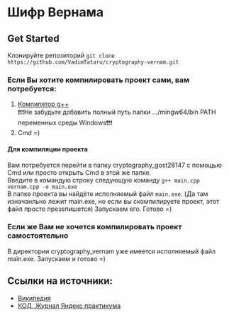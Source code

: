 # Шифр Вернама

## Get Started
Клонируйте репозиторий `git clone https://github.com/VadimTataru/cryptography-vernam.git`  
### Если Вы хотите компилировать проект сами, вам потребуется:
1) [Компилятор g++](https://winlibs.com/#download-release)  
:exclamation::exclamation::exclamation:Не забудьте добавить полный путь папки .../mingw64/bin PATH переменных среды Windows:exclamation::exclamation::exclamation:
2) Cmd =)

#### Для компиляции проекта 
Вам потребуется перейти в папку cryptography_gost28147 с помощью Cmd или просто открыть Cmd в этой же папке.  
Введите в командую строку следующую команду `g++ main.cpp vernam.cpp -o main.exe`  
В папке проекта вы найдёте исполняемый файл `main.exe`. (Да там изначанльно лежит main.exe, но если вы скомпилируете проект, этот файл просто презепишется) Запускаем его. Готово =)  

### Если же Вам не хочется компилировать проект самостоятельно  
В директории cryptography_vernam уже имеется исполняемый файл main.exe. Запускаем и готово =)

## Ссылки на источники:
- [Википедия](https://ru.wikipedia.org/wiki/Шифр_Вернама)
- [КОД. Журнал Яндекс практикума](https://thecode.media/vernam/)
